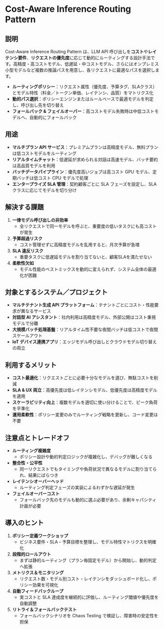 # Cost-Aware Inference Routing Pattern

## 説明  
Cost-Aware Inference Routing Pattern は、LLM API 呼び出しを**コスト**や**レイテンシ要件**、**リクエストの優先度**に応じて動的にルーティングする設計手法です。高精度・高コストモデル、低遅延・中コストモデル、さらにはオンプレミス小型モデルなど複数の推論パスを用意し、各リクエストに最適なパスを選択します。  
- **ルーティングポリシー**：リクエスト属性（優先度、予算タグ、SLAクラス）とモデル特性（料金／トークン単価、レイテンシ、品質）をマトリクス化  
- **動的パス選択**：ポリシーエンジンまたはルールベースで最適モデルを判定し、呼び出し先を切り替え  
- **フォールバック & フェイルオーバー**：高コストモデル失敗時は中低コストモデルへ、自動的にフォールバック  

## 用途  
- **マルチプラン API サービス**：プレミアムプランは高精度モデル、無料プランは低コストモデルをルーティング  
- **リアルタイムチャット**：低遅延が求められる対話は高速モデル、バッチ要約は高品質モデルを利用  
- **バッチデータパイプライン**：優先度高いジョブは高コスト GPU モデル、定期バッチは低コスト CPU モデルで処理  
- **エンタープライズ SLA 管理**：契約顧客ごとに SLA フェーズを設定し、SLA クラスに応じてモデルを切り分け  

## 解決する課題  
1. **一律モデル呼び出しの非効率**  
   - 全リクエストで同一モデルを呼ぶと、重要度の低いタスクにも高コストが発生  
2. **予算超過リスク**  
   - コスト管理せずに高精度モデルを乱用すると、月次予算が急増  
3. **SLA 違反リスク**  
   - 重要タスクに低遅延モデルを割り当てないと、顧客SLAを満たせない  
4. **柔軟性欠如**  
   - モデル性能のベストミックスを動的に変えられず、システム全体の最適化が困難  

## 対象とするシステム／プロジェクト  
- **マルチテナント生成 API プラットフォーム**：テナントごとにコスト・性能要求が異なるサービス  
- **対話型 AI アシスタント**：社内利用は高精度モデル、外部公開はコスト重視モデルで分離  
- **大規模バッチ処理基盤**：リアルタイム性不要な夜間バッチは低コストで夜間スケールアウト  
- **IoT デバイス連携アプリ**：エッジモデル呼び出しとクラウドモデル切り替えの両立  

## 利用するメリット  
- **コスト最適化**：リクエストごとに必要十分なモデルを選び、無駄コストを削減  
- **SLA & UX 両立**：高優先度は低レイテンシモデル、低優先度は高精度モデルを適用  
- **スケーラビリティ向上**：複数モデルを適切に使い分けることで、ピーク負荷を平準化  
- **運用柔軟性**：ポリシー変更のみでルーティング戦略を更新し、コード変更は不要  

## 注意点とトレードオフ  
- **ルーティング複雑度**  
  - ポリシー設計や動的判定ロジックが複雑化し、デバッグが難しくなる  
- **整合性・公平性**  
  - 同一リクエストでもタイミングや負荷状況で異なるモデルに割り当てられ、結果にばらつき  
- **レイテンシオーバーヘッド**  
  - ルーティング判定フェーズの実装によるわずかな遅延が発生  
- **フェイルオーバーコスト**  
  - フォールバック先のモデルも動的に選ぶ必要があり、余剰キャパシティ計画が必要  

## 導入のヒント  
1. **ポリシー定義ワークショップ**  
   - ビジネス要件・SLA・予算目標を整理し、モデル特性マトリクスを明確化  
2. **段階的ロールアウト**  
   - まずは静的ルーティング（プラン毎固定モデル）から開始し、動的判定へ拡張  
3. **メトリクス＆モニタリング**  
   - リクエスト数・モデル別コスト・レイテンシをダッシュボード化し、ポリシー効果を可視化  
4. **自動フィードバックループ**  
   - 実コストと SLA 達成度を継続的に評価し、ルーティング閾値や優先度を自動調整  
5. **リトライ＆フォールバックテスト**  
   - フォールバックシナリオを Chaos Testing で検証し、障害時の安定性を担保  

